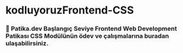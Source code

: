 # kodluyoruzFrontend-CSS

### 🌱 Patika.dev Başlangıç Seviye Frontend Web Development Patikası CSS Modülünün ödev ve çalışmalarına buradan ulaşabilirsiniz.
